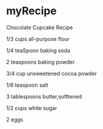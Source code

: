# myRecipe
Chocolate Cupcake Recipe

1/3 cups all-purpose flour

1/4 teaSpoon baking soda

2 teaspoons baking powder

3/4 cup unsweetened cocoa powder

1/8 teaspoon salt

3 tablespoons butter,softtened

1/2 cups white sugar

2 eggs